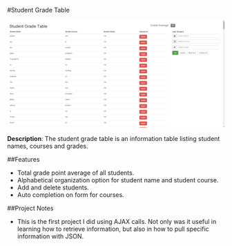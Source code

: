 #Student Grade Table

![Student Grade Table](/img/sgt.png)

**Description**: The student grade table is an information table listing student names, courses and grades. <br>

##Features
* Total grade point average of all students.
* Alphabetical organization option for student name and student course.
* Add and delete students.
* Auto completion on form for courses.

##Project Notes
  * This is the first project I did using AJAX calls. Not only was it useful in learning 
    how to retrieve information, but also in how to pull specific information with JSON.
